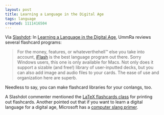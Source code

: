 ```yaml
---
layout: post
title: Learning a Language in the Digital Age
tags: language
created: 1111416504
---
```

Via [Slashdot](http://slashdot.org/article.pl?sid=05/03/21/028208):  In [Learning a Language in the Digital Age](http://ummianum.typepad.com/my_weblog/2005/03/learning_a_lang.html), UmmRa reviews several flashcard programs:

> For the money, features, or whateverthehell&trade; else you take into account, <a href="http://www.loopware.com/iflash/">iFlash</a> is the best language program out there.  Sorry Windows users, this one is only available for Macs.  Not only does it support a sizable (and free!) library of user-inputted decks, but you can also add image and audio files to your cards.  The ease of use and organization here are superb.

Needless to say, you can make flashcard libraries for your conlangs, too.  

<!--break-->

A Slashdot commenter mentioned the [LaTeX flashcards class](http://www.ctan.org/tex-archive/macros/latex/contrib/flashcards/?action=/tex-archive/macros/latex/contrib/) for printing out flashcards.  Another pointed out that
if you want to learn a digital language for a digital age,  Microsoft has a [computer slang primer](http://www.microsoft.com/athome/security/children/kidtalk.mspx).
